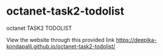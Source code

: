 # octanet-task2-todolist

octanet TASK2 TODOLIST

View the website through this provided link
https://deepika-kondapalli.github.io/octanet-task2-todolist/
